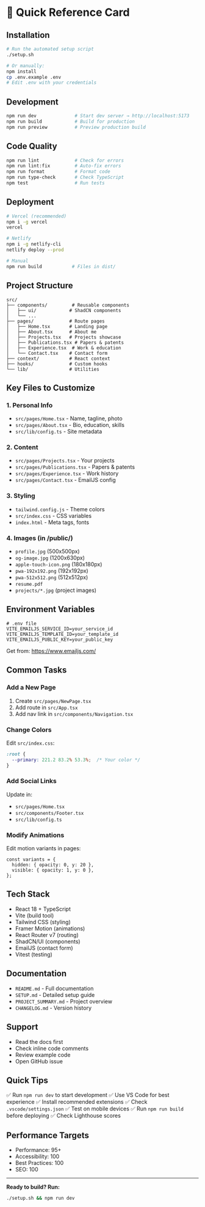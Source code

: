 # 🚀 Quick Reference Card

## Installation
```bash
# Run the automated setup script
./setup.sh

# Or manually:
npm install
cp .env.example .env
# Edit .env with your credentials
```

## Development
```bash
npm run dev              # Start dev server → http://localhost:5173
npm run build            # Build for production
npm run preview          # Preview production build
```

## Code Quality
```bash
npm run lint             # Check for errors
npm run lint:fix         # Auto-fix errors
npm run format           # Format code
npm run type-check       # Check TypeScript
npm test                 # Run tests
```

## Deployment
```bash
# Vercel (recommended)
npm i -g vercel
vercel

# Netlify
npm i -g netlify-cli
netlify deploy --prod

# Manual
npm run build           # Files in dist/
```

## Project Structure
```
src/
├── components/         # Reusable components
│   ├── ui/            # ShadCN components
│   └── ...
├── pages/             # Route pages
│   ├── Home.tsx       # Landing page
│   ├── About.tsx      # About me
│   ├── Projects.tsx   # Projects showcase
│   ├── Publications.tsx # Papers & patents
│   ├── Experience.tsx  # Work & education
│   └── Contact.tsx    # Contact form
├── context/           # React context
├── hooks/             # Custom hooks
└── lib/               # Utilities
```

## Key Files to Customize

### 1. Personal Info
- `src/pages/Home.tsx` - Name, tagline, photo
- `src/pages/About.tsx` - Bio, education, skills
- `src/lib/config.ts` - Site metadata

### 2. Content
- `src/pages/Projects.tsx` - Your projects
- `src/pages/Publications.tsx` - Papers & patents
- `src/pages/Experience.tsx` - Work history
- `src/pages/Contact.tsx` - EmailJS config

### 3. Styling
- `tailwind.config.js` - Theme colors
- `src/index.css` - CSS variables
- `index.html` - Meta tags, fonts

### 4. Images (in /public/)
- `profile.jpg` (500x500px)
- `og-image.jpg` (1200x630px)
- `apple-touch-icon.png` (180x180px)
- `pwa-192x192.png` (192x192px)
- `pwa-512x512.png` (512x512px)
- `resume.pdf`
- `projects/*.jpg` (project images)

## Environment Variables
```env
# .env file
VITE_EMAILJS_SERVICE_ID=your_service_id
VITE_EMAILJS_TEMPLATE_ID=your_template_id
VITE_EMAILJS_PUBLIC_KEY=your_public_key
```

Get from: https://www.emailjs.com/

## Common Tasks

### Add a New Page
1. Create `src/pages/NewPage.tsx`
2. Add route in `src/App.tsx`
3. Add nav link in `src/components/Navigation.tsx`

### Change Colors
Edit `src/index.css`:
```css
:root {
  --primary: 221.2 83.2% 53.3%;  /* Your color */
}
```

### Add Social Links
Update in:
- `src/pages/Home.tsx`
- `src/components/Footer.tsx`
- `src/lib/config.ts`

### Modify Animations
Edit motion variants in pages:
```tsx
const variants = {
  hidden: { opacity: 0, y: 20 },
  visible: { opacity: 1, y: 0 },
};
```

## Tech Stack
- React 18 + TypeScript
- Vite (build tool)
- Tailwind CSS (styling)
- Framer Motion (animations)
- React Router v7 (routing)
- ShadCN/UI (components)
- EmailJS (contact form)
- Vitest (testing)

## Documentation
- `README.md` - Full documentation
- `SETUP.md` - Detailed setup guide
- `PROJECT_SUMMARY.md` - Project overview
- `CHANGELOG.md` - Version history

## Support
- Read the docs first
- Check inline code comments
- Review example code
- Open GitHub issue

## Quick Tips
✅ Run `npm run dev` to start development
✅ Use VS Code for best experience
✅ Install recommended extensions
✅ Check `.vscode/settings.json`
✅ Test on mobile devices
✅ Run `npm run build` before deploying
✅ Check Lighthouse scores

## Performance Targets
- Performance: 95+
- Accessibility: 100
- Best Practices: 100
- SEO: 100

---

**Ready to build? Run:**
```bash
./setup.sh && npm run dev
```
